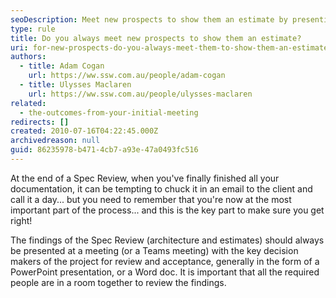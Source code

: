 ```yaml
---
seoDescription: Meet new prospects to show them an estimate by presenting findings from your Spec Review through a meeting or Teams call.
type: rule
title: Do you always meet new prospects to show them an estimate?
uri: for-new-prospects-do-you-always-meet-them-to-show-them-an-estimate
authors:
  - title: Adam Cogan
    url: https://ww.ssw.com.au/people/adam-cogan
  - title: Ulysses Maclaren
    url: https://ww.ssw.com.au/people/ulysses-maclaren
related:
  - the-outcomes-from-your-initial-meeting
redirects: []
created: 2010-07-16T04:22:45.000Z
archivedreason: null
guid: 86235978-b471-4cb7-a93e-47a0493fc516
---
```


At the end of a Spec Review, when you've finally finished all your documentation, it can be tempting to chuck it in an email to the client and call it a day... but you need to remember that you're now at the most important part of the process... and this is the key part to make sure you get right!

The findings of the Spec Review (architecture and estimates) should always be presented at a meeting (or a Teams meeting) with the key decision makers of the project for review and acceptance, generally in the form of a PowerPoint presentation, or a Word doc. It is important that all the required people are in a room together to review the findings.

<!--endintro-->
